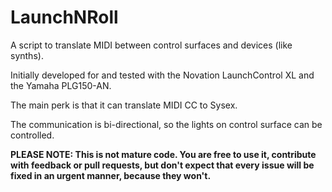 # LaunchNRoll
A script to translate MIDI between control surfaces and devices (like synths).

Initially developed for and tested with the Novation LaunchControl XL and the Yamaha PLG150-AN.

The main perk is that it can translate MIDI CC to Sysex.

The communication is bi-directional, so the lights on control surface can be controlled.

__PLEASE NOTE: This is not mature code. You are free to use it, contribute with feedback or
pull requests, but don't expect that every issue will be fixed in an urgent manner, because they won't.__
